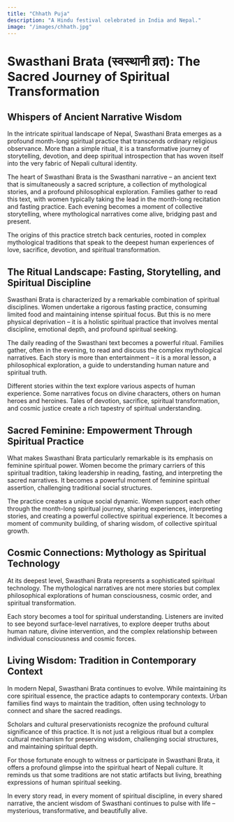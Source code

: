 ```yaml
---
title: "Chhath Puja"
description: "A Hindu festival celebrated in India and Nepal."
image: "/images/chhath.jpg"
---
```


# Swasthani Brata (स्वस्थानी व्रत): The Sacred Journey of Spiritual Transformation

## Whispers of Ancient Narrative Wisdom

In the intricate spiritual landscape of Nepal, Swasthani Brata emerges as a profound month-long spiritual practice that transcends ordinary religious observance. More than a simple ritual, it is a transformative journey of storytelling, devotion, and deep spiritual introspection that has woven itself into the very fabric of Nepali cultural identity.

The heart of Swasthani Brata is the Swasthani narrative – an ancient text that is simultaneously a sacred scripture, a collection of mythological stories, and a profound philosophical exploration. Families gather to read this text, with women typically taking the lead in the month-long recitation and fasting practice. Each evening becomes a moment of collective storytelling, where mythological narratives come alive, bridging past and present.

The origins of this practice stretch back centuries, rooted in complex mythological traditions that speak to the deepest human experiences of love, sacrifice, devotion, and spiritual transformation.

## The Ritual Landscape: Fasting, Storytelling, and Spiritual Discipline

Swasthani Brata is characterized by a remarkable combination of spiritual disciplines. Women undertake a rigorous fasting practice, consuming limited food and maintaining intense spiritual focus. But this is no mere physical deprivation – it is a holistic spiritual practice that involves mental discipline, emotional depth, and profound spiritual seeking.

The daily reading of the Swasthani text becomes a powerful ritual. Families gather, often in the evening, to read and discuss the complex mythological narratives. Each story is more than entertainment – it is a moral lesson, a philosophical exploration, a guide to understanding human nature and spiritual truth.

Different stories within the text explore various aspects of human experience. Some narratives focus on divine characters, others on human heroes and heroines. Tales of devotion, sacrifice, spiritual transformation, and cosmic justice create a rich tapestry of spiritual understanding.

## Sacred Feminine: Empowerment Through Spiritual Practice

What makes Swasthani Brata particularly remarkable is its emphasis on feminine spiritual power. Women become the primary carriers of this spiritual tradition, taking leadership in reading, fasting, and interpreting the sacred narratives. It becomes a powerful moment of feminine spiritual assertion, challenging traditional social structures.

The practice creates a unique social dynamic. Women support each other through the month-long spiritual journey, sharing experiences, interpreting stories, and creating a powerful collective spiritual experience. It becomes a moment of community building, of sharing wisdom, of collective spiritual growth.

## Cosmic Connections: Mythology as Spiritual Technology

At its deepest level, Swasthani Brata represents a sophisticated spiritual technology. The mythological narratives are not mere stories but complex philosophical explorations of human consciousness, cosmic order, and spiritual transformation.

Each story becomes a tool for spiritual understanding. Listeners are invited to see beyond surface-level narratives, to explore deeper truths about human nature, divine intervention, and the complex relationship between individual consciousness and cosmic forces.

## Living Wisdom: Tradition in Contemporary Context

In modern Nepal, Swasthani Brata continues to evolve. While maintaining its core spiritual essence, the practice adapts to contemporary contexts. Urban families find ways to maintain the tradition, often using technology to connect and share the sacred readings.

Scholars and cultural preservationists recognize the profound cultural significance of this practice. It is not just a religious ritual but a complex cultural mechanism for preserving wisdom, challenging social structures, and maintaining spiritual depth.

For those fortunate enough to witness or participate in Swasthani Brata, it offers a profound glimpse into the spiritual heart of Nepali culture. It reminds us that some traditions are not static artifacts but living, breathing expressions of human spiritual seeking.

In every story read, in every moment of spiritual discipline, in every shared narrative, the ancient wisdom of Swasthani continues to pulse with life – mysterious, transformative, and beautifully alive.